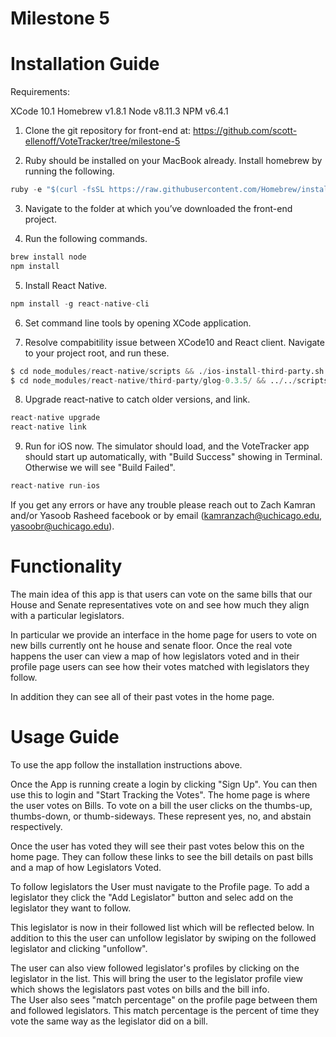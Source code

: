 # Milestone 5 #

# Installation Guide #

Requirements:

XCode 10.1
Homebrew v1.8.1
Node v8.11.3
NPM v6.4.1

1. Clone the git repository for front-end at:
https://github.com/scott-ellenoff/VoteTracker/tree/milestone-5

2. Ruby should be installed on your MacBook already. Install homebrew by running the following.
```python
ruby -e "$(curl -fsSL https://raw.githubusercontent.com/Homebrew/install/master/install)"
```

3. Navigate to the folder at which you’ve downloaded the front-end project.

4. Run the following commands.
```python
brew install node
npm install 
```

5. Install React Native.
```python
npm install -g react-native-cli
```

6. Set command line tools by opening XCode application. 

7. Resolve compabitility issue between XCode10 and React client. Navigate to your project root, and run these. 
```python
$ cd node_modules/react-native/scripts && ./ios-install-third-party.sh && cd ../../../
$ cd node_modules/react-native/third-party/glog-0.3.5/ && ../../scripts/ios-configure-glog.sh && cd ../../../../
```

8. Upgrade react-native to catch older versions, and link. 
```python
react-native upgrade
react-native link
```

9. Run for iOS now. The simulator should load, and the VoteTracker app should start up automatically, with "Build Success" showing in Terminal. Otherwise we will see "Build Failed".  
```python
react-native run-ios
```

If you get any errors or have any trouble please reach out to Zach Kamran and/or Yasoob Rasheed facebook or by email (kamranzach@uchicago.edu, yasoobr@uchicago.edu). 

# Functionality #
The main idea of this app is that users can vote on the same bills that our House and Senate representatives vote on and see how much they align with a particular legislators. <br />

In particular we provide an interface in the home page for users to vote on new bills currently ont he house and senate floor. Once the real vote happens the user can view a map of how legislators voted and in their profile page users can see how their votes matched with legislators they follow.<br />

In addition they can see all of their past votes in the home page. <br />

# Usage Guide #
To use the app follow the installation instructions above. <br />

Once the App is running create a login by clicking "Sign Up". You can then use this to login and "Start Tracking the Votes". 
The home page is where the user votes on Bills. To vote on a bill the user clicks on the thumbs-up, thumbs-down, or thumb-sideways. These represent yes, no, and abstain respectively. <br />

Once the user has voted they will see their past votes below this on the home page. They can follow these links to see the bill  details on past bills and a map of how Legislators Voted. <br />

To follow legislators the User must navigate to the Profile page. To add a legislator they click the "Add Legislator" button and selec add on the legislator they want to follow. <br />

This legislator is now in their followed list which will be reflected below. In addition to this the user can unfollow legislator by swiping on the followed legislator and clicking "unfollow". <br />

The user can also view followed legislator's profiles by clicking on the legislator in the list. This will bring the user to the legislator profile view which shows the legislators past  votes on bills and the bill info. <br />
The User also sees "match percentage" on the profile page between them and followed legislators. This match percentage is the percent of time they vote the same way as the legislator did on a bill. <br />
